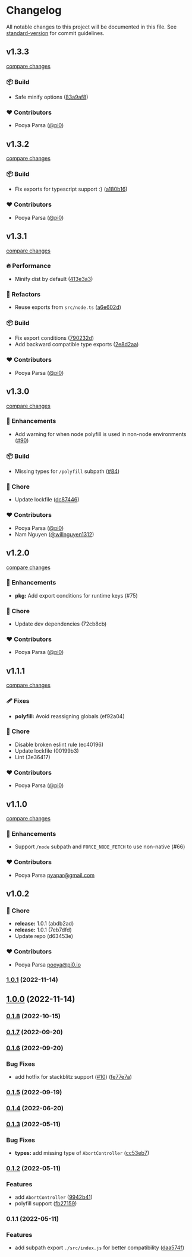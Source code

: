 # Changelog

All notable changes to this project will be documented in this file. See [standard-version](https://github.com/conventional-changelog/standard-version) for commit guidelines.

## v1.3.3

[compare changes](https://github.com/unjs/node-fetch-native/compare/v1.3.2...v1.3.3)

### 📦 Build

- Safe minify options ([83a9af8](https://github.com/unjs/node-fetch-native/commit/83a9af8))

### ❤️ Contributors

- Pooya Parsa ([@pi0](http://github.com/pi0))

## v1.3.2

[compare changes](https://github.com/unjs/node-fetch-native/compare/v1.3.1...v1.3.2)

### 📦 Build

- Fix exports for typescript support :} ([a180b16](https://github.com/unjs/node-fetch-native/commit/a180b16))

### ❤️ Contributors

- Pooya Parsa ([@pi0](http://github.com/pi0))

## v1.3.1

[compare changes](https://github.com/unjs/node-fetch-native/compare/v1.3.0...v1.3.1)

### 🔥 Performance

- Minify dist by default ([413e3a3](https://github.com/unjs/node-fetch-native/commit/413e3a3))

### 💅 Refactors

- Reuse exports from `src/node.ts` ([a6e602d](https://github.com/unjs/node-fetch-native/commit/a6e602d))

### 📦 Build

- Fix export conditions ([790232d](https://github.com/unjs/node-fetch-native/commit/790232d))
- Add backward compatible type exports ([2e8d2aa](https://github.com/unjs/node-fetch-native/commit/2e8d2aa))

### ❤️ Contributors

- Pooya Parsa ([@pi0](http://github.com/pi0))

## v1.3.0

[compare changes](https://github.com/unjs/node-fetch-native/compare/v1.2.0...v1.3.0)

### 🚀 Enhancements

- Add warning for when node polyfill is used in non-node environments ([#90](https://github.com/unjs/node-fetch-native/pull/90))

### 📦 Build

- Missing types for `/polyfill` subpath ([#84](https://github.com/unjs/node-fetch-native/pull/84))

### 🏡 Chore

- Update lockfile ([dc87446](https://github.com/unjs/node-fetch-native/commit/dc87446))

### ❤️ Contributors

- Pooya Parsa ([@pi0](http://github.com/pi0))
- Nam Nguyen ([@willnguyen1312](http://github.com/willnguyen1312))

## v1.2.0

[compare changes](https://undefined/undefined/compare/v1.1.1...v1.2.0)


### 🚀 Enhancements

  - **pkg:** Add export conditions for runtime keys (#75)

### 🏡 Chore

  - Update dev dependencies (72cb8cb)

### ❤️  Contributors

- Pooya Parsa ([@pi0](http://github.com/pi0))

## v1.1.1

[compare changes](https://undefined/undefined/compare/v1.1.0...v1.1.1)


### 🩹 Fixes

  - **polyfill:** Avoid reassigning globals (ef92a04)

### 🏡 Chore

  - Disable broken eslint rule (ec40196)
  - Update lockfile (00199b3)
  - Lint (3e36417)

### ❤️  Contributors

- Pooya Parsa ([@pi0](http://github.com/pi0))

## v1.1.0

[compare changes](https://undefined/undefined/compare/v1.0.2...v1.1.0)


### 🚀 Enhancements

  - Support `/node` subpath and `FORCE_NODE_FETCH` to use non-native (#66)

### ❤️  Contributors

- Pooya Parsa <pyapar@gmail.com>

## v1.0.2


### 🏡 Chore

  - **release:** 1.0.1 (abdb2ad)
  - **release:** 1.0.1 (7eb7dfd)
  - Update repo (d63453e)

### ❤️  Contributors

- Pooya Parsa <pooya@pi0.io>

### [1.0.1](https://github.com/unjs/node-fetch-native/compare/v1.0.0...v1.0.1) (2022-11-14)

## [1.0.0](https://github.com/unjs/node-fetch-native/compare/v0.1.8...v1.0.0) (2022-11-14)

### [0.1.8](https://github.com/unjs/node-fetch-native/compare/v0.1.7...v0.1.8) (2022-10-15)

### [0.1.7](https://github.com/unjs/node-fetch-native/compare/v0.1.6...v0.1.7) (2022-09-20)

### [0.1.6](https://github.com/unjs/node-fetch-native/compare/v0.1.5...v0.1.6) (2022-09-20)


### Bug Fixes

* add hotfix for stackblitz support ([#10](https://github.com/unjs/node-fetch-native/issues/10)) ([fe77e7a](https://github.com/unjs/node-fetch-native/commit/fe77e7a02c5778e87d487b8a37e0d15c61ef10f7))

### [0.1.5](https://github.com/unjs/node-fetch-native/compare/v0.1.4...v0.1.5) (2022-09-19)

### [0.1.4](https://github.com/unjs/node-fetch-native/compare/v0.1.3...v0.1.4) (2022-06-20)

### [0.1.3](https://github.com/unjs/node-fetch-native/compare/v0.1.2...v0.1.3) (2022-05-11)


### Bug Fixes

* **types:** add missing type of `AbortController` ([cc53eb7](https://github.com/unjs/node-fetch-native/commit/cc53eb7541d5d9c673efd6a2b01ed9c57ea2085d))

### [0.1.2](https://github.com/unjs/node-fetch-native/compare/v0.1.1...v0.1.2) (2022-05-11)


### Features

* add `AbortController` ([9942b41](https://github.com/unjs/node-fetch-native/commit/9942b41d428b445ff74f868a6a6eaa9dac6b2806))
* polyfill support ([fb27159](https://github.com/unjs/node-fetch-native/commit/fb271590eaeeecbcaadc11e3a999df0830ec42f4))

### 0.1.1 (2022-05-11)


### Features

* add subpath export `./src/index.js` for better compatibility ([daa574f](https://github.com/unjs/node-fetch-native/commit/daa574fdb1de36c5398e948709224b2930f83a4e))
